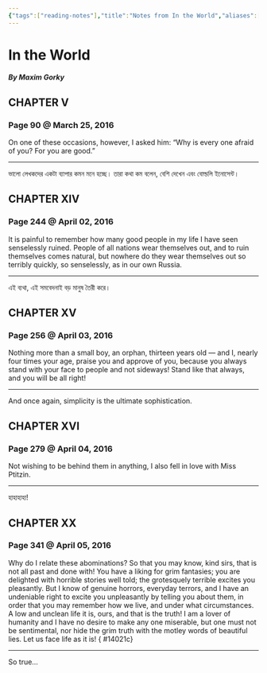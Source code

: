 ```yaml
---
{"tags":["reading-notes"],"title":"Notes from In the World","aliases":["Notes from In the World"],"created":"2016-03-25T18:51:31+06:00","updated":"2023-07-10T15:25:33+06:00","dg-publish":true,"dg-note-icon":"stone","dg-path":"Reading/Notes and Highlights/In the World.md","permalink":"/reading/notes-and-highlights/in-the-world/","dgPassFrontmatter":true,"noteIcon":"stone"}
---
```



# In the World
##### By Maxim Gorky

## CHAPTER V
### Page 90 @ March 25, 2016
On one of these occasions, however, I asked him: “Why is every one afraid of you? For you are good.”

---
ভালো লেখকদের একটা ব্যাপার কমন মনে হচ্ছে। তারা কথা কম বলেন, বেশি দেখেন এবং বোল্ডলি ইনোসেন্ট।

## CHAPTER XIV
### Page 244 @ April 02, 2016
It is painful to remember how many good people in my life I have seen senselessly ruined. People of all nations wear themselves out, and to ruin themselves comes natural, but nowhere do they wear themselves out so terribly quickly, so senselessly, as in our own Russia.

---
এই ব্যথা, এই সমবেদনাই বড় মানুষ তৈরী করে।

## CHAPTER XV

### Page 256 @ April 03, 2016
Nothing more than a small boy, an orphan, thirteen years old — and I, nearly four times your age, praise you and approve of you, because you always stand with your face to people and not sideways! Stand like that always, and you will be all right!

---
And once again, simplicity is the ultimate sophistication.

## CHAPTER XVI
### Page 279 @ April 04, 2016
Not wishing to be behind them in anything, I also fell in love with Miss Ptitzin.

---
হাহাহাহা!

## CHAPTER XX
### Page 341 @ April 05, 2016
Why do I relate these abominations? So that you may know, kind sirs, that is not all past and done with! You have a liking for grim fantasies; you are delighted with horrible stories well told; the grotesquely terrible excites you pleasantly. But I know of genuine horrors, everyday terrors, and I have an undeniable right to excite you unpleasantly by telling you about them,  in order that you may remember how we live, and under what circumstances. A low and unclean life it is, ours, and that is the truth! I am a lover of humanity and I have no desire to make any one miserable, but one must not be sentimental, nor hide the grim truth with the motley words of beautiful lies. Let us face life as it is!
{ #14021c}


---
So true…
